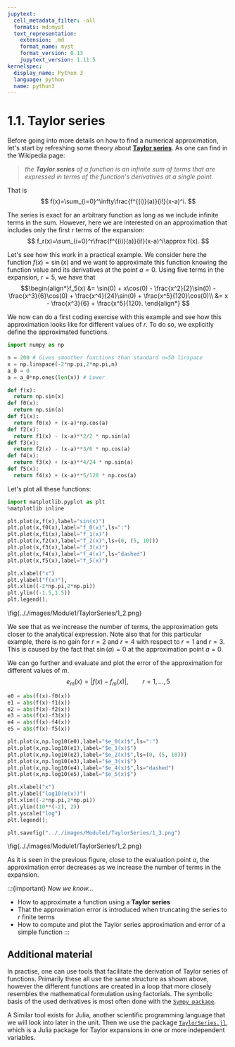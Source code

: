 ```yaml
---
jupytext:
  cell_metadata_filter: -all
  formats: md:myst
  text_representation:
    extension: .md
    format_name: myst
    format_version: 0.13
    jupytext_version: 1.11.5
kernelspec:
  display_name: Python 3
  language: python
  name: python3
---
```


# 1.1. Taylor series

Before going into more details on how to find a numerical approximation, let's start by refreshing some theory about **[Taylor series](https://en.wikipedia.org/wiki/Taylor_series)**. As one can find in the Wikipedia page:

> *the **Taylor series** of a function is an infinite sum of terms that are expressed in terms of the function's derivatives at a single point.*

That is $$ f(x)=\sum_{i=0}^\infty\frac{f^{(i)}(a)}{i!}(x-a)^i. $$

The series is exact for an arbitrary function as long as we include infinite terms in the sum. However, here we are interested on an approximation that includes only the first $r$ terms of the expansion: $$ f_r(x)=\sum_{i=0}^r\frac{f^{(i)}(a)}{i!}(x-a)^i\approx f(x). $$

Let's see how this work in a practical example. We consider here the function $f(x)=\sin(x)$ and we want to approximate this function knowing the function value and its derivatives at the point $a=0$. Using five terms in the expansion, $r=5$, we have that 
$$\begin{align*}f_5(x) &= \sin(0) + x\cos(0) - \frac{x^2}{2}\sin(0) - \frac{x^3}{6}\cos(0) + \frac{x^4}{24}\sin(0) + \frac{x^5}{120}\cos(0)\\
                      &= x - \frac{x^3}{6} + \frac{x^5}{120}.
\end{align*} $$

We now can do a first coding exercise with this example and see how this approximation looks like for different values of $r$. To do so, we explicitly define the approximated functions.
```python
import numpy as np

n = 200 # Gives smoother functions than standard n=50 linspace
x = np.linspace(-2*np.pi,2*np.pi,n)
a_0 = 0
a = a_0*np.ones(len(x)) # Lower 

def f(x):
  return np.sin(x)
def f0(x):
  return np.sin(a)
def f1(x):
  return f0(x) + (x-a)*np.cos(a)
def f2(x):
  return f1(x) - (x-a)**2/2 * np.sin(a)
def f3(x):
  return f2(x) - (x-a)**3/6 * np.cos(a)
def f4(x):
  return f3(x) + (x-a)**4/24 * np.sin(a)
def f5(x):
  return f4(x) + (x-a)**5/120 * np.cos(a)
```
Let's plot all these functions:
```python
import matplotlib.pyplot as plt
%matplotlib inline

plt.plot(x,f(x),label="sin(x)")
plt.plot(x,f0(x),label="f_0(x)",ls=":")
plt.plot(x,f1(x),label="f_1(x)")
plt.plot(x,f2(x),label="f_2(x)",ls=(0, (5, 10)))
plt.plot(x,f3(x),label="f_3(x)")
plt.plot(x,f4(x),label="f_4(x)",ls="dashed")
plt.plot(x,f5(x),label="f_5(x)")

plt.xlabel("x")
plt.ylabel("f(x)"),
plt.xlim((-2*np.pi,2*np.pi))
plt.ylim((-1.5,1.5))
plt.legend();
```

\fig{.././images/Module1/TaylorSeries/1_2.png}

We see that as we increase the number of terms, the approximation gets closer to the analytical expression. Note also that for this particular example, there is no gain for $r=2$ and $r=4$ with respect to $r=1$ and $r=3$. This is caused by the fact that $\sin(a)=0$ at the approximation point $a=0$.

We can go further and evaluate and plot the error of the approximation for different values of $m$.
$$ e_m(x)=|f(x)-f_m(x)|,\qquad r=1,...,5$$

```python
e0 = abs(f(x)-f0(x))
e1 = abs(f(x)-f1(x))
e2 = abs(f(x)-f2(x))
e3 = abs(f(x)-f3(x))
e4 = abs(f(x)-f4(x))
e5 = abs(f(x)-f5(x))

plt.plot(x,np.log10(e0),label="$e_0(x)$",ls=":")
plt.plot(x,np.log10(e1),label="$e_1(x)$")
plt.plot(x,np.log10(e2),label="$e_2(x)$",ls=(0, (5, 10)))
plt.plot(x,np.log10(e3),label="$e_3(x)$")
plt.plot(x,np.log10(e4),label="$e_4(x)$",ls="dashed")
plt.plot(x,np.log10(e5),label="$e_5(x)$")

plt.xlabel("x")
plt.ylabel("log10(e(x))")
plt.xlim((-2*np.pi,2*np.pi))
plt.ylim((10**(-2), 2))
plt.yscale("log")
plt.legend();

plt.savefig(".././images/Module1/TaylorSeries/1_3.png")
```
\fig{.././images/Module1/TaylorSeries/1_2.png}

As it is seen in the previous figure, close to the evaluation point $a$, the approximation error decreases as we increase the number of terms in the expansion.

:::{important} *Now we know...*
* How to approximate a function using a **Taylor series**
* That the approximation error is introduced when truncating the series to $r$ finite terms
* How to compute and plot the Taylor series approximation and error of a simple function
:::

## Additional material
In practise, one can use tools that facilitate the derivation of Taylor series of functions. Primarily these all use the same structure as shown above, however the different functions are created in a loop that more closely resembles the mathematical formulation using factorials. The symbolic basis of the used derivatives is most often done with the [`Sympy package`](https://docs.sympy.org/latest/modules/series/series.html).

A Similar tool exists for Julia, another scientific programming language that we will look into later in the unit. Then we use the package [`TaylorSeries.jl`](https://juliadiff.org/TaylorSeries.jl/stable/), which is a Julia package for Taylor expansions in one or more independent variables.